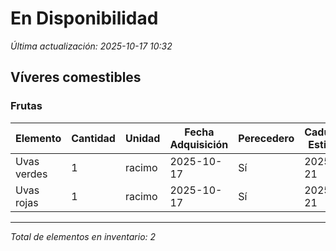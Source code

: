 # En Disponibilidad

*Última actualización: 2025-10-17 10:32*

## Víveres comestibles

### Frutas

| Elemento | Cantidad | Unidad | Fecha Adquisición | Perecedero | Caducidad Estimada | Notas |
|----------|----------|--------|-------------------|------------|-------------------|-------|
| Uvas verdes | 1 | racimo | 2025-10-17 | Sí | 2025-10-21 | Nevera |
| Uvas rojas | 1 | racimo | 2025-10-17 | Sí | 2025-10-21 | Nevera |

---
*Total de elementos en inventario: 2*
